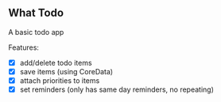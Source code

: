 ## What Todo

A basic todo app

Features:
- [x] add/delete todo items
- [x] save items (using CoreData)
- [x] attach priorities to items
- [x] set reminders (only has same day reminders, no repeating)